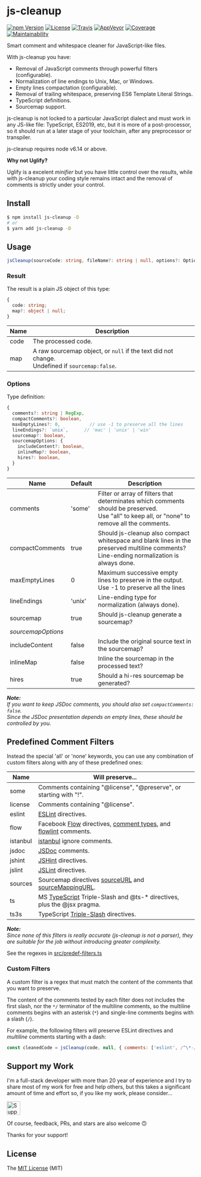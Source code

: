 # js-cleanup

[![npm Version][npm-badge]][npm-url]
[![License][license-badge]][license-url]
[![Travis][travis-badge]][travis-url]
[![AppVeyor][appveyor-badge]][appveyor-url]
[![Coverage][cover-badge]][cover-url]
[![Maintainability][climate-badge]][climate-url]

Smart comment and whitespace cleaner for JavaScript-like files.

With js-cleanup you have:

- Removal of JavaScript comments through powerful filters (configurable).
- Normalization of line endings to Unix, Mac, or Windows.
- Empty lines compactation (configurable).
- Removal of trailing whitespace, preserving ES6 Template Literal Strings.
- TypeScript definitions.
- Sourcemap support.

js-cleanup is not locked to a particular JavaScript dialect and must work in any JS-like file: TypeScript, ES2019, etc, but it is more of a post-processor, so it should run at a later stage of your toolchain, after any preprocessor or transpiler.

js-cleanup requires node v6.14 or above.

**Why not Uglify?**

Uglify is a excelent *minifier* but you have little control over the results, while with js-cleanup your coding style remains intact and the removal of comments is strictly under your control.

## Install

```bash
$ npm install js-cleanup -D
# or
$ yarn add js-cleanup -D
```

## Usage

```typescript
jsCleanup(sourceCode: string, fileName?: string | null, options?: Options): Result;
```

### Result

The result is a plain JS object of this type:

```typescript
{
  code: string;
  map?: object | null;
}
```

Name | Description
---- | ------
code | The processed code.
map  | A raw sourcemap object, or `null` if the text did not change.<br>Undefined if `sourcemap:false`.

### Options

Type definition:

```typescript
{
  comments?: string | RegExp,
  compactComments?: boolean,
  maxEmptyLines?: 0,           // use -1 to preserve all the lines
  lineEndings?: `unix`,      // 'mac' | 'unix' | 'win'
  sourcemap?: boolean,
  sourcemapOptions: {
    includeContent?: boolean,
    inlineMap?: boolean,
    hires?: boolean,
  }
}
```

Name               | Default   | Description
------------------ | --------- | ------------
comments           | 'some'    | Filter or array of filters that determinates which comments should be preserved.<br>Use "all" to keep all, or "none" to remove all the comments.
compactComments    | true      | Should js-cleanup also compact whitespace and blank lines in the preserved multiline comments?<br>Line-ending normalization is always done.
maxEmptyLines      | 0         | Maximum successive empty lines to preserve in the output.<br>Use -1 to preserve all the lines
lineEndings        | 'unix'    | Line-ending type for normalization (always done).
sourcemap          | true      | Should js-cleanup generate a sourcemap?
_sourcemapOptions_ |           |
includeContent     | false     | Include the original source text in the sourcemap?
inlineMap          | false     | Inline the sourcemap in the processed text?
hires              | true      | Should a hi-res sourcemap be generated?

_**Note:**<br>If you want to keep JSDoc comments, you should also set `compactComments: false`.<br>Since the JSDoc presentation depends on empty lines, these should be controlled by you._

## Predefined Comment Filters

Instead the special 'all' or 'none' keywords, you can use any combination of custom filters along with any of these predefined ones:

Name     | Will preserve...
-------- | -----------------
some     | Comments containing "@license", "@preserve", or starting with "!".
license  | Comments containing "@license".
eslint   | [ESLint](http://eslint.org/docs/user-guide/configuring) directives.
flow     | Facebook [Flow](https://flow.org/en/docs) directives, [comment types](https://flow.org/en/docs/types/comments/), and [flowlint](https://flow.org/en/docs/linting/flowlint-comments/) comments.
istanbul | [istanbul](https://github.com/gotwarlost/istanbul/blob/master/ignoring-code-for-coverage.md) ignore comments.
jsdoc    | [JSDoc](http://usejsdoc.org/) comments.
jshint   | [JSHint](http://jshint.com/docs/#inline-configuration) directives.
jslint   | [JSLint](http://www.jslint.com/help.html) directives.
sources  | Sourcemap directives [sourceURL](https://www.html5rocks.com/en/tutorials/developertools/sourcemaps/#toc-sourceurl) and [sourceMappingURL](https://docs.google.com/document/d/1U1RGAehQwRypUTovF1KRlpiOFze0b-_2gc6fAH0KY0k/edit#heading=h.9ppdoan5f016).
ts       | MS [TypeScript](http://www.typescriptlang.org/) Triple-Slash and @ts-* directives, plus the @jsx pragma.
ts3s     | TypeScript [Triple-Slash](http://www.typescriptlang.org/docs/handbook/triple-slash-directives.html) directives.

_**Note:**<br>Since none of this filters is really accurate (js-cleanup is not a parser), they are suitable for the job without introducing greater complexity._

See the regexes in [src/predef-filters.ts](https://github.com/aMarCruz/js-cleanup/blob/master/src/predef-filters.ts)

### Custom Filters

A custom filter is a regex that must match the content of the comments that you want to preserve.

The content of the comments tested by each filter does not includes the first slash, nor the `*/` terminator of the multiline comments, so the multiline comments begins with an asterisk (`*`) and single-line comments begins with a slash (`/`).

For example, the following filters will preserve ESLint directives and _multiline_ comments starting with a dash:

```js
const cleanedCode = jsCleanup(code, null, { comments: ['eslint', /^\*-/] })
```

## Support my Work

I'm a full-stack developer with more than 20 year of experience and I try to share most of my work for free and help others, but this takes a significant amount of time and effort so, if you like my work, please consider...

[<img src="https://amarcruz.github.io/images/kofi_blue.png" height="36" title="Support Me on Ko-fi" />][kofi-url]

Of course, feedback, PRs, and stars are also welcome 🙃

Thanks for your support!

## License

The [MIT License](LICENCE) (MIT)

[npm-badge]:      https://badgen.net/npm/v/js-cleanup
[npm-url]:        https://www.npmjs.com/package/js-cleanup
[license-badge]:  https://badgen.net/github/license/aMarCruz/js-cleanup
[license-url]:    https://github.com/aMarCruz/js-cleanup/blob/master/LICENSE
[travis-badge]:   https://travis-ci.org/aMarCruz/js-cleanup.svg?branch=master
[travis-url]:     https://travis-ci.org/aMarCruz/js-cleanup
[appveyor-badge]: https://ci.appveyor.com/api/projects/status/mfdroxmtubqe9fks/branch/master?svg=true
[appveyor-url]:   https://ci.appveyor.com/project/aMarCruz/js-cleanup
[climate-badge]:  https://api.codeclimate.com/v1/badges/0618a24189f355bd508d/maintainability
[climate-url]:    https://codeclimate.com/github/aMarCruz/js-cleanup/maintainability
[cover-badge]:    https://codecov.io/gh/aMarCruz/js-cleanup/branch/master/graph/badge.svg
[cover-url]:      https://codecov.io/gh/aMarCruz/js-cleanup
[size-badge]:     https://badgen.net/bundlephobia/min/js-cleanup
[size-url]:       https://bundlephobia.com/result?p=js-cleanup
[kofi-url]:       https://ko-fi.com/C0C7LF7I
